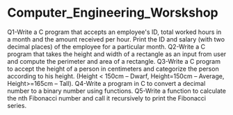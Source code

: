 # Computer_Engineering_Worskshop
Q1-Write a C program that accepts an employee's ID, total worked hours in a month and
the amount received per hour. Print the ID and salary (with two decimal places) of the
employee for a particular month.
Q2-Write a C program that takes the height and width of a rectangle as an input from user
and compute the perimeter and area of a rectangle.
Q3-Write a C program to accept the height of a person in centimeters and categorize the
person according to his height. (Height < 150cm – Dwarf, Height=150cm – Average,
Height>=165cm – Tall).
Q4-Write a program in C to convert a decimal number to a binary number using functions.
Q5-Write a function to calculate the nth Fibonacci number and call it recursively to print
the Fibonacci series.
